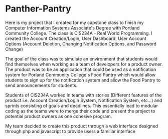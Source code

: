# Panther-Pantry
Here is my project that I created for my capstone class to finish my Computer Information Systems Associate's Degree with Portland Community College. The class is CIS234A - Real World Programming. I created the Account Creation/Login, User Dashboard, User Account Options (Account Deletion, Changing Notification Options, and Password Change) 

The goal of the class was to simulate an environment that students would find themselves when working as a team of developers for a product owner. The product was to be an application that could be used as a notification system for Porland Community College's Food Pantry which would allow students to sign up for the notification system and allow the Food Pantry to send announcements for students. 

Students of CIS234A worked in teams with stories (Different features of the product i.e. Account Creation/Login System, Notification System, etc...) and sprints consisting of goals and deadlines. This essentially lead to modular coding as the teams were to merge their code and present the project to potential product owners as one cohesive program. 

My team decided to create this product through a web interface designed through php and javascript to provide users a familiar interface 
